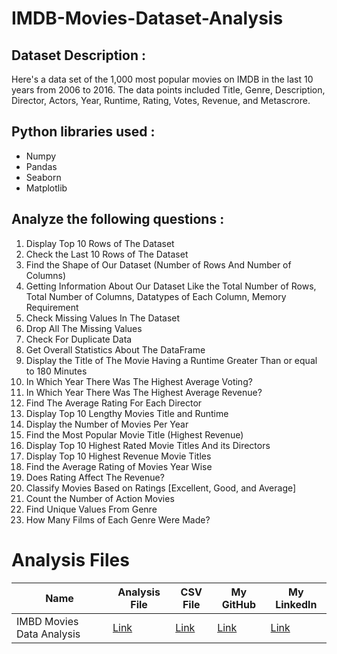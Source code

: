 # IMDB-Movies-Dataset-Analysis
## Dataset Description :
Here's a data set of the 1,000 most popular movies on IMDB in the last 10 years from 2006 to 2016. The data points included Title, Genre, Description, Director, Actors, Year, Runtime, Rating, Votes, Revenue, and Metascrore.

## Python libraries used :
* Numpy
* Pandas
* Seaborn
* Matplotlib

## Analyze the following questions :
1. Display Top 10 Rows of The Dataset
2. Check the Last 10 Rows of The Dataset
3. Find the Shape of Our Dataset (Number of Rows And Number of Columns)
4. Getting Information About Our Dataset Like the Total Number of Rows, Total Number of Columns, Datatypes of Each Column, Memory Requirement
5. Check Missing Values In The Dataset
6. Drop All The  Missing Values
7. Check For Duplicate Data
8. Get Overall Statistics About The DataFrame
9. Display the Title of The Movie Having a Runtime Greater Than or equal to 180 Minutes
10. In Which Year There Was The Highest Average Voting?
11. In Which Year There Was The Highest Average Revenue?
12. Find The Average Rating For Each Director
13. Display Top 10 Lengthy Movies Title and Runtime
14. Display the Number of Movies Per Year
15. Find the Most Popular Movie Title (Highest Revenue)
16. Display Top 10 Highest Rated Movie Titles And its Directors
17. Display Top 10 Highest Revenue Movie Titles
18.  Find the Average Rating of Movies Year Wise
19. Does Rating Affect The Revenue?
20. Classify Movies Based on Ratings [Excellent, Good, and Average]
21. Count the Number of Action Movies
22. Find Unique Values From Genre 
23. How Many Films of Each Genre Were Made?

# Analysis Files
|Name|Analysis File|CSV File|My GitHub|My Linkedln|
|-|-|-|-|-|
|IMBD Movies Data Analysis|[Link](https://github.com/shubhammeshram01/IMDB-Movies-Dataset-Analysis/blob/main/IMDB%20Movies%20Data%20Analysis.ipynb)|[Link](https://github.com/shubhammeshram01/IMDB-Movies-Dataset-Analysis/blob/main/IMDB%20Movie.csv)|[Link](https://github.com/shubhammeshram01)|[Link]()|

